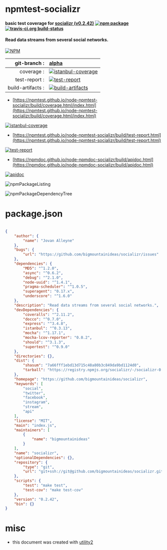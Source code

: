 # npmtest-socializr

#### basic test coverage for  [socializr (v0.2.42)](https://github.com/bigmountainideas/socializr)  [![npm package](https://img.shields.io/npm/v/npmtest-socializr.svg?style=flat-square)](https://www.npmjs.org/package/npmtest-socializr) [![travis-ci.org build-status](https://api.travis-ci.org/npmtest/node-npmtest-socializr.svg)](https://travis-ci.org/npmtest/node-npmtest-socializr)

#### Read data streams from several social networks.

[![NPM](https://nodei.co/npm/socializr.png?downloads=true&downloadRank=true&stars=true)](https://www.npmjs.com/package/socializr)

| git-branch : | [alpha](https://github.com/npmtest/node-npmtest-socializr/tree/alpha)|
|--:|:--|
| coverage : | [![istanbul-coverage](https://npmtest.github.io/node-npmtest-socializr/build/coverage.badge.svg)](https://npmtest.github.io/node-npmtest-socializr/build/coverage.html/index.html)|
| test-report : | [![test-report](https://npmtest.github.io/node-npmtest-socializr/build/test-report.badge.svg)](https://npmtest.github.io/node-npmtest-socializr/build/test-report.html)|
| build-artifacts : | [![build-artifacts](https://npmtest.github.io/node-npmtest-socializr/glyphicons_144_folder_open.png)](https://github.com/npmtest/node-npmtest-socializr/tree/gh-pages/build)|

- [https://npmtest.github.io/node-npmtest-socializr/build/coverage.html/index.html](https://npmtest.github.io/node-npmtest-socializr/build/coverage.html/index.html)

[![istanbul-coverage](https://npmtest.github.io/node-npmtest-socializr/build/screenCapture.buildCi.browser.%252Ftmp%252Fbuild%252Fcoverage.lib.html.png)](https://npmtest.github.io/node-npmtest-socializr/build/coverage.html/index.html)

- [https://npmtest.github.io/node-npmtest-socializr/build/test-report.html](https://npmtest.github.io/node-npmtest-socializr/build/test-report.html)

[![test-report](https://npmtest.github.io/node-npmtest-socializr/build/screenCapture.buildCi.browser.%252Ftmp%252Fbuild%252Ftest-report.html.png)](https://npmtest.github.io/node-npmtest-socializr/build/test-report.html)

- [https://npmdoc.github.io/node-npmdoc-socializr/build/apidoc.html](https://npmdoc.github.io/node-npmdoc-socializr/build/apidoc.html)

[![apidoc](https://npmdoc.github.io/node-npmdoc-socializr/build/screenCapture.buildCi.browser.%252Ftmp%252Fbuild%252Fapidoc.html.png)](https://npmdoc.github.io/node-npmdoc-socializr/build/apidoc.html)

![npmPackageListing](https://npmtest.github.io/node-npmtest-socializr/build/screenCapture.npmPackageListing.svg)

![npmPackageDependencyTree](https://npmtest.github.io/node-npmtest-socializr/build/screenCapture.npmPackageDependencyTree.svg)



# package.json

```json

{
    "author": {
        "name": "Jovan Alleyne"
    },
    "bugs": {
        "url": "https://github.com/bigmountainideas/socializr/issues"
    },
    "dependencies": {
        "MD5": "^1.2.0",
        "async": "^0.6.2",
        "debug": "^2.1.0",
        "node-uuid": "^1.4.1",
        "pragma-scheduler": "^1.0.5",
        "superagent": "0.17.x",
        "underscore": "^1.6.0"
    },
    "description": "Read data streams from several social networks.",
    "devDependencies": {
        "coveralls": "^2.11.2",
        "docco": "^0.7.0",
        "express": "^3.4.8",
        "istanbul": "^0.3.13",
        "mocha": "^1.17.1",
        "mocha-lcov-reporter": "0.0.2",
        "should": "^3.1.3",
        "supertest": "^0.9.0"
    },
    "directories": {},
    "dist": {
        "shasum": "7a66fff1ebd13d715c48a80b3c849da9bd1124d0",
        "tarball": "https://registry.npmjs.org/socializr/-/socializr-0.2.42.tgz"
    },
    "homepage": "https://github.com/bigmountainideas/socializr",
    "keywords": [
        "social",
        "twitter",
        "facebook",
        "instagram",
        "stream",
        "api"
    ],
    "license": "MIT",
    "main": "index.js",
    "maintainers": [
        {
            "name": "bigmountainideas"
        }
    ],
    "name": "socializr",
    "optionalDependencies": {},
    "repository": {
        "type": "git",
        "url": "git+ssh://git@github.com/bigmountainideas/socializr.git"
    },
    "scripts": {
        "test": "make test",
        "test-cov": "make test-cov"
    },
    "version": "0.2.42",
    "bin": {}
}
```



# misc
- this document was created with [utility2](https://github.com/kaizhu256/node-utility2)
